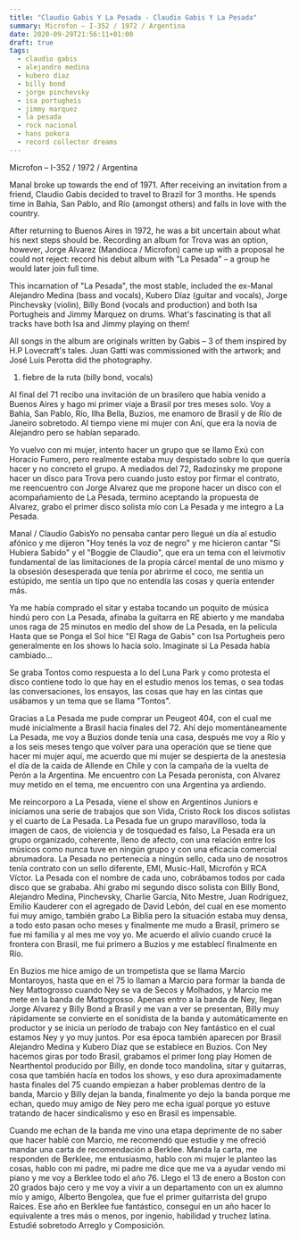 ```yaml
---
title: "Claudio Gabis Y La Pesada - Claudio Gabis Y La Pesada"
summary: Microfon – I-352 / 1972 / Argentina
date: 2020-09-29T21:56:11+01:00
draft: true
tags:
  - claudio gabis
  - alejandro medina
  - kubero diaz
  - billy bond
  - jorge pinchevsky
  - isa portugheis
  - jimmy marquez
  - la pesada
  - rock nacional
  - hans pokora
  - record collector dreams
---
```

Microfon – I-352 / 1972 / Argentina

Manal broke up towards the end of 1971. After receiving an invitation from a friend, Claudio Gabis decided to travel to Brazil for 3 months. He spends time in Bahía, San Pablo, and Río (amongst others) and falls in love with the country.

After returning to Buenos Aires in 1972, he was a bit uncertain about what his next steps should be. Recording an album for Trova was an option, however, Jorge Alvarez (Mandioca / Microfon) came up with a proposal he could not reject: record his debut album with "La Pesada" – a group he would later join full time.

This incarnation of "La Pesada", the most stable, included the ex-Manal Alejandro Medina (bass and vocals), Kubero Díaz (guitar and vocals), Jorge Pinchevsky (violin), Billy Bond (vocals and production) and both Isa Portugheis and Jimmy Marquez on drums. What's fascinating is that all tracks have both Isa and Jimmy playing on them!

All songs in the album are originals written by Gabis – 3 of them inspired by H.P Lovecraft's tales. Juan Gatti was commissioned with the artwork; and José Luis Perotta did the photography.

1. fiebre de la ruta (billy bond, vocals)



AI final del 71 recibo una invitación de un brasilero que había venido a Buenos Aires y hago mi primer viaje a Brasil por tres meses solo. Voy a Bahía, San Pablo, Río, Ilha Bella, Buzios, me enamoro de Brasil y de Río de Janeiro sobretodo. AI tiempo viene mi mujer con Aní, que era la novia de Alejandro pero se habían separado.

Yo vuelvo con mi mujer, intento hacer un grupo que se Ilamo Exú con Horacio Fumero, pero realmente estaba muy despistado sobre lo que quería hacer y no concreto el grupo. A mediados del 72, Radozinsky me propone hacer un disco para Trova pero cuando justo estoy por firmar el contrato, me reencuentro con Jorge Alvarez que me propone hacer un disco con el acompañamiento de La Pesada, termino aceptando la propuesta de Alvarez, grabo el primer disco solista mío con La Pesada y me integro a La Pesada.

Manal / Claudio GabisYo no pensaba cantar pero Ilegué un día al estudio afónico y me dijeron "Hoy tenés la voz de negro" y me hicieron cantar "Si Hubiera Sabido" y el "Boggie de Claudio", que era un tema con el leivmotiv fundamental de las limitaciones de la propia cárcel mental de uno mismo y la obsesión desesperada que tenía por abrirme el coco, me sentía un estúpido, me sentía un tipo que no entendía las cosas y quería entender más.

Ya me había comprado el sitar y estaba tocando un poquito de música hindú pero con La Pesada, afinaba la guitarra en RE abierto y me mandaba unos raga de 25 minutos en medio del show de La Pesada, en la película Hasta que se Ponga el Sol hice "El Raga de Gabis" con Isa Portugheis pero generalmente en los shows lo hacía solo. Imaginate si La Pesada había cambiado...

Se graba Tontos como respuesta a lo del Luna Park y como protesta el disco contiene todo lo que hay en el estudio menos los temas, o sea todas las conversaciones, los ensayos, las cosas que hay en las cintas que usábamos y un tema que se Ilama "Tontos".

Gracias a La Pesada me pude comprar un Peugeot 404, con el cual me mudé inicialmente a Brasil hacia finales del 72. Ahí dejo momentáneamente La Pesada, me voy a Buzios donde tenía una casa, después me voy a Río y a los seis meses tengo que volver para una operación que se tiene que hacer mi mujer aquí, me acuerdo que mi mujer se despierta de la anestesia el día de la caída de Allende en Chile y con la campaña de la vuelta de Perón a la Argentina. Me encuentro con La Pesada peronista, con Alvarez muy metido en el tema, me encuentro con una Argentina ya ardiendo.

Me reincorporo a La Pesada, viene el show en Argentinos Juniors e iniciamos una serie de trabajos que son Vida, Cristo Rock los discos solistas y el cuarto de La Pesada. La Pesada fue un grupo maravilloso, toda la imagen de caos, de violencia y de tosquedad es falso, La Pesada era un grupo organizado, coherente, Ileno de afecto, con una relación entre los músicos como nunca tuve en ningún grupo y con una eficacia comercial abrumadora. La Pesada no pertenecía a ningún sello, cada uno de nosotros tenía contrato con un sello diferente, EMI, Music-Hall, Microfón y RCA Víctor.   La Pesada con el nombre de cada uno, cobrábamos todos por cada disco que se grababa. Ahí grabo mi segundo disco solista con Billy Bond, Alejandro Medina, Pinchevsky, Charlie García, Nito Mestre, Juan Rodríguez, Emilio Kauderer con el agregado de David Lebón, del cual en ese momento fui muy amigo, también grabo La Biblia pero la situación estaba muy densa, a todo esto pasan ocho meses y finalmente me mudo a Brasil, primero se fue mi familia y al mes me voy yo. Me acuerdo el alivio cuando crucé la frontera con Brasil, me fui primero a Buzios y me establecí finalmente en Río.

En Buzios me hice amigo de un trompetista que se Ilama Marcio Montaroyos, hasta que en el 75 lo Ilaman a Marcio para formar la banda de Ney Mattogrosso cuando Ney se va de Secos y Molhados, y Marcio me mete en la banda de Mattogrosso. Apenas entro a la banda de Ney, Ilegan Jorge Alvarez y Billy Bond a Brasil y me van a ver se presentan, Billy muy rápidamente se convierte en el sonidista de la banda y automáticamente en productor y se inicia un período de trabajo con Ney fantástico en el cual estamos Ney y yo muy juntos. Por esa época también aparecen por Brasil Alejandro Medina y Kubero Díaz que se establece en Buzios. Con Ney hacemos giras por todo Brasil, grabamos el primer Iong play Homen de Nearthentol producido por Billy, en donde toco mandolina, sitar y guitarras, cosa que también hacía en todos los shows, y eso dura aproximadamente hasta finales del 75 cuando empiezan a haber problemas dentro de la banda, Marcio y Billy dejan la banda, finalmente yo dejo la banda porque me echan, quedo muy amigo de Ney pero me echa igual porque yo estuve tratando de hacer sindicalismo y eso en Brasil es impensable.

Cuando me echan de la banda me vino una etapa deprimente de no saber que hacer hablé con Marcio, me recomendó que estudie y me ofreció mandar una carta de recomendación a Berklee. Manda la carta, me responden de Berklee, me entusiasmo, hablo con mi mujer le planteo las cosas, hablo con mi padre, mi padre me dice que me va a ayudar vendo mi piano y me voy a Berklee todo el año 76. Llego el 13 de enero a Boston con 20 grados bajo cero y me voy a vivir a un departamento con un ex alumno mío y amigo, Alberto Bengolea, que fue el primer guitarrista del grupo Raíces. Ese año en Berklee fue fantástico, conseguí en un año hacer lo equivalente a tres más o menos, por ingenio, habilidad y truchez latina. Estudié sobretodo Arreglo y Composición.